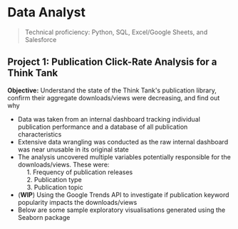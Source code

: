 # Data Analyst
> Technical proficiency: Python, SQL, Excel/Google Sheets, and Salesforce

## Project 1: Publication Click-Rate Analysis for a Think Tank
**Objective:** Understand the state of the Think Tank's publication library, confirm their aggregate downloads/views were decreasing, and find out why
- Data was taken from an internal dashboard tracking individual publication performance and a database of all publication characteristics
- Extensive data wrangling was conducted as the raw internal dashboard was near unusable in its original state
- The analysis uncovered multiple variables potentially responsible for the downloads/views. These were:\
  &nbsp;&nbsp;&nbsp;&nbsp; 1. Frequency of publication releases\
  &nbsp;&nbsp;&nbsp;&nbsp; 2. Publication type\
  &nbsp;&nbsp;&nbsp;&nbsp; 3. Publication topic
- (**WIP**) Using the Google Trends API to investigate if publication keyword popularity impacts the downloads/views
- Below are some sample exploratory visualisations generated using the Seaborn package

